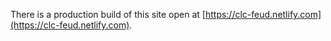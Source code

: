 There is a production build of this site open at [https://clc-feud.netlify.com](https://clc-feud.netlify.com).